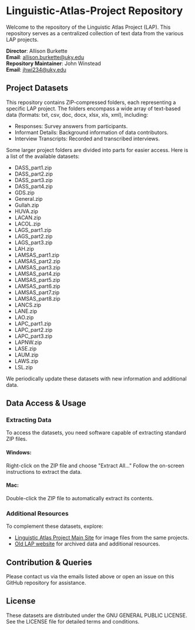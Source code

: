# Linguistic-Atlas-Project Repository

Welcome to the repository of the Linguistic Atlas Project (LAP). This repository serves as a centralized collection of text data from the various LAP projects.

**Director**: Allison Burkette  
**Email**: [allison.burkette@uky.edu](mailto:allison.burkette@uky.edu)  
**Repository Maintainer**: John Winstead  
**Email**: [jhwi234@uky.edu](mailto:jhwi234@uky.edu)

## Project Datasets
This repository contains ZIP-compressed folders, each representing a specific LAP project. The folders encompass a wide array of text-based data (formats: txt, csv, doc, docx, xlsx, xls, xml), including:

- Responses: Survey answers from participants.
- Informant Details: Background information of data contributors.
- Interview Transcripts: Recorded and transcribed interviews.

Some larger project folders are divided into parts for easier access. Here is a list of the available datasets:

- DASS_part1.zip
- DASS_part2.zip
- DASS_part3.zip
- DASS_part4.zip
- GDS.zip
- General.zip
- Gullah.zip
- HUVA.zip
- LACAN.zip
- LACOL.zip
- LAGS_part1.zip
- LAGS_part2.zip
- LAGS_part3.zip
- LAH.zip
- LAMSAS_part1.zip
- LAMSAS_part2.zip
- LAMSAS_part3.zip
- LAMSAS_part4.zip
- LAMSAS_part5.zip
- LAMSAS_part6.zip
- LAMSAS_part7.zip
- LAMSAS_part8.zip
- LANCS.zip
- LANE.zip
- LAO.zip
- LAPC_part1.zip
- LAPC_part2.zip
- LAPC_part3.zip
- LAPNW.zip
- LASE.zip
- LAUM.zip
- LAWS.zip
- LSL.zip

We periodically update these datasets with new information and additional data.

## Data Access & Usage
### Extracting Data
To access the datasets, you need software capable of extracting standard ZIP files.

#### Windows:
Right-click on the ZIP file and choose "Extract All..." Follow the on-screen instructions to extract the data.

#### Mac:
Double-click the ZIP file to automatically extract its contents.

### Additional Resources
To complement these datasets, explore:
- [Linguistic Atlas Project Main Site](https://linguisticatlasproject.org/) for image files from the same projects.
- [Old LAP website](https://www.lap.uga.edu/Projects/) for archived data and additional resources.

## Contribution & Queries
Please contact us via the emails listed above or open an issue on this GitHub repository for assistance.

## License
These datasets are distributed under the GNU GENERAL PUBLIC LICENSE. See the LICENSE file for detailed terms and conditions.

